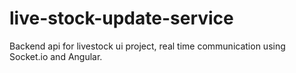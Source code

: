 # live-stock-update-service
Backend api for livestock ui project, real time communication using Socket.io and Angular.
